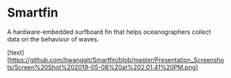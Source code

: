# Smartfin
A hardware-embedded surfboard fin that helps oceanographers collect data on the behaviour of waves.

[!text][https://github.com/hwanggit/Smartfin/blob/master/Presentation_Screenshots/Screen%20Shot%202019-05-08%20at%202.01.41%20PM.png]
